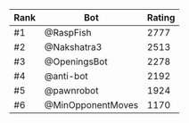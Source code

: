 Rank|Bot|Rating
---|---|---
#1|@RaspFish|2777
#2|@Nakshatra3|2513
#3|@OpeningsBot|2278
#4|@anti-bot|2192
#5|@pawnrobot|1924
#6|@MinOpponentMoves|1170
